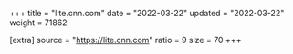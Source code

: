 +++
title = "lite.cnn.com"
date = "2022-03-22"
updated = "2022-03-22"
weight = 71862

[extra]
source = "https://lite.cnn.com"
ratio = 9
size = 70
+++
